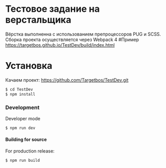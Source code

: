 # Тестовое задание на верстальщика

Вёрстка выполненна с использованием препроцессоров PUG и SCSS.
Сборка проекта осуществляется через Webpack 4
#Пример
https://targetbos.github.io/TestDev/build/index.html
# Установка

Качаем проект: https://github.com/Targetbos/TestDev.git

```sh
$ cd TestDev
$ npm install
```
### Development

Developer mode
```sh
$ npm run dev
```

#### Building for source
For production release:
```sh
$ npm run build
```

